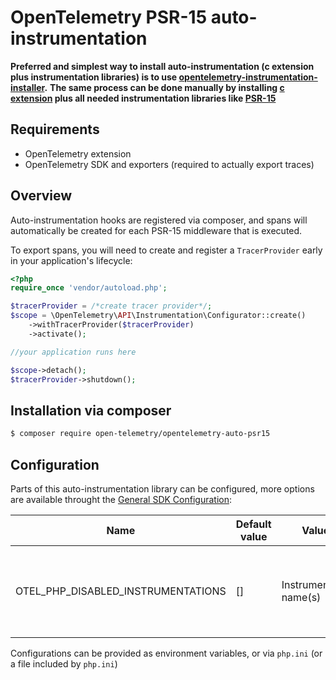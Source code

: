 # OpenTelemetry PSR-15 auto-instrumentation

**Preferred and simplest way to install auto-instrumentation (c extension plus instrumentation libraries) is to use [opentelemetry-instrumentation-installer](https://github.com/open-telemetry/opentelemetry-php-contrib/tree/main/src/AutoInstrumentationInstaller).**
**The same process can be done manually by installing [c extension](https://github.com/open-telemetry/opentelemetry-php-instrumentation#installation) plus all needed instrumentation libraries like [PSR-15](#Installation-via-composer)**

## Requirements

* OpenTelemetry extension
* OpenTelemetry SDK and exporters (required to actually export traces)

## Overview
Auto-instrumentation hooks are registered via composer, and spans will automatically be created for each PSR-15 middleware that is executed.

To export spans, you will need to create and register a `TracerProvider` early in your application's lifecycle:

```php
<?php
require_once 'vendor/autoload.php';

$tracerProvider = /*create tracer provider*/;
$scope = \OpenTelemetry\API\Instrumentation\Configurator::create()
    ->withTracerProvider($tracerProvider)
    ->activate();

//your application runs here

$scope->detach();
$tracerProvider->shutdown();
```

## Installation via composer

```bash
$ composer require open-telemetry/opentelemetry-auto-psr15
```

## Configuration

Parts of this auto-instrumentation library can be configured, more options are available throught the
[General SDK Configuration](https://github.com/open-telemetry/opentelemetry-specification/blob/main/specification/sdk-environment-variables.md#general-sdk-configuration):

| Name                                | Default value | Values                  | Example | Description                                                                     |
|-------------------------------------|---------------|-------------------------|---------|---------------------------------------------------------------------------------|
| OTEL_PHP_DISABLED_INSTRUMENTATIONS  | []            | Instrumentation name(s) | psr15   | Disable one or more installed auto-instrumentations, names are comma seperated. |

Configurations can be provided as environment variables, or via `php.ini` (or a file included by `php.ini`)
